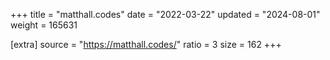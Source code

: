 +++
title = "matthall.codes"
date = "2022-03-22"
updated = "2024-08-01"
weight = 165631

[extra]
source = "https://matthall.codes/"
ratio = 3
size = 162
+++
